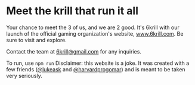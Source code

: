 # Meet the krill that run it all

Your chance to meet the 3 of us, and we are 2 good. It's 6krill with our launch of the official gaming organization's website, www.6krill.com. Be sure to visit and explore.

Contact the team at 6krill@gmail.com for any inquiries.

To run, use `npm run`
Disclaimer: this website is a joke. It was created with a few friends ([@lukeask](https://www.github.com/lukeask) and [@harvardprogomar](https://www.github.com/harvardprogomar)) and is meant to be taken very seriously.
